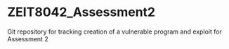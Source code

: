 # ZEIT8042_Assessment2
Git repository for tracking creation of a vulnerable program and exploit for Assessment 2
